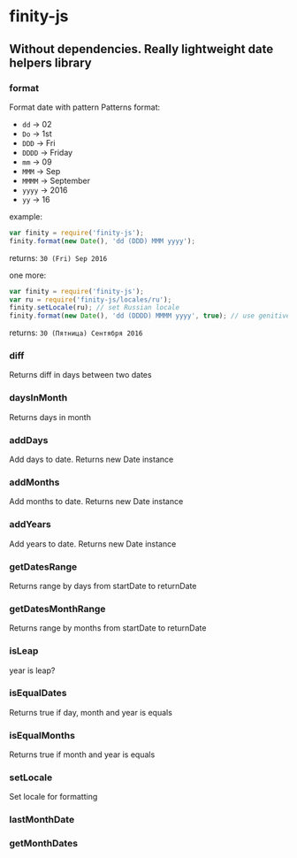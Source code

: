 # finity-js
## Without dependencies. Really lightweight date helpers library

### format
Format date with pattern
Patterns format:
* `dd` -> 02
* `Do` -> 1st
* `DDD` -> Fri
* `DDDD` -> Friday
* `mm` -> 09
* `MMM` -> Sep
* `MMMM` -> September
* `yyyy` -> 2016
* `yy` -> 16

example:
```javascript
var finity = require('finity-js');
finity.format(new Date(), 'dd (DDD) MMM yyyy');
```
returns:
`30 (Fri) Sep 2016`

one more:
```javascript
var finity = require('finity-js');
var ru = require('finity-js/locales/ru');
finity.setLocale(ru); // set Russian locale
finity.format(new Date(), 'dd (DDDD) MMMM yyyy', true); // use genitive case
```
returns:
`30 (Пятница) Сентября 2016`

### diff
Returns diff in days between two dates

### daysInMonth
Returns days in month

### addDays
Add days to date. Returns new Date instance

### addMonths
Add months to date. Returns new Date instance

### addYears
Add years to date. Returns new Date instance

### getDatesRange
Returns range by days from startDate to returnDate

### getDatesMonthRange
Returns range by months from startDate to returnDate

### isLeap
year is leap?

### isEqualDates
Returns true if day, month and year is equals

### isEqualMonths
Returns true if month and year is equals

### setLocale
Set locale for formatting

### lastMonthDate

### getMonthDates
